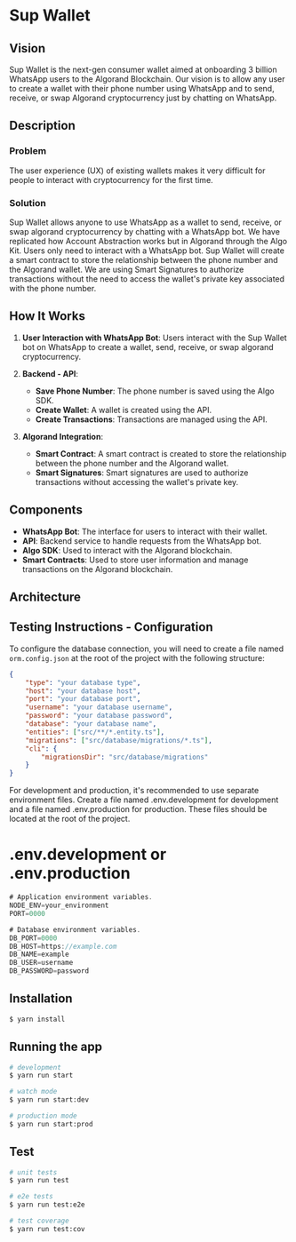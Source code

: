# Sup Wallet

## Vision

Sup Wallet is the next-gen consumer wallet aimed at onboarding 3 billion WhatsApp users to the Algorand Blockchain. Our vision is to allow any user to create a wallet with their phone number using WhatsApp and to send, receive, or swap Algorand cryptocurrency just by chatting on WhatsApp.

## Description

### Problem

The user experience (UX) of existing wallets makes it very difficult for people to interact with cryptocurrency for the first time.

### Solution

Sup Wallet allows anyone to use WhatsApp as a wallet to send, receive, or swap algorand cryptocurrency by chatting with a WhatsApp bot. We have replicated how Account Abstraction works but in Algorand through the Algo Kit. Users only need to interact with a WhatsApp bot. Sup Wallet will create a smart contract to store the relationship between the phone number and the Algorand wallet. We are using Smart Signatures to authorize transactions without the need to access the wallet's private key associated with the phone number.

## How It Works

1. **User Interaction with WhatsApp Bot**: Users interact with the Sup Wallet bot on WhatsApp to create a wallet, send, receive, or swap algorand cryptocurrency.

2. **Backend - API**:
    - **Save Phone Number**: The phone number is saved using the Algo SDK.
    - **Create Wallet**: A wallet is created using the API.
    - **Create Transactions**: Transactions are managed using the API.

3. **Algorand Integration**:
    - **Smart Contract**: A smart contract is created to store the relationship between the phone number and the Algorand wallet.
    - **Smart Signatures**: Smart signatures are used to authorize transactions without accessing the wallet's private key.

## Components

- **WhatsApp Bot**: The interface for users to interact with their wallet.
- **API**: Backend service to handle requests from the WhatsApp bot.
- **Algo SDK**: Used to interact with the Algorand blockchain.
- **Smart Contracts**: Used to store user information and manage transactions on the Algorand blockchain.

## Architecture


## Testing Instructions - Configuration

To configure the database connection, you will need to create a file named `orm.config.json` at the root of the project with the following structure:

```json
{
    "type": "your database type",
    "host": "your database host",
    "port": "your database port",
    "username": "your database username",
    "password": "your database password",
    "database": "your database name",
    "entities": ["src/**/*.entity.ts"],
    "migrations": ["src/database/migrations/*.ts"],
    "cli": {
        "migrationsDir": "src/database/migrations"
    }
}
```

For development and production, it's recommended to use separate environment files. Create a file named .env.development for development and a file named .env.production for production. These files should be located at the root of the project.

# .env.development or .env.production
```js
# Application environment variables.
NODE_ENV=your_environment
PORT=0000

# Database environment variables.
DB_PORT=0000
DB_HOST=https://example.com
DB_NAME=example
DB_USER=username
DB_PASSWORD=password
```

## Installation

```bash
$ yarn install
```

## Running the app

```bash
# development
$ yarn run start

# watch mode
$ yarn run start:dev

# production mode
$ yarn run start:prod
```

## Test

```bash
# unit tests
$ yarn run test

# e2e tests
$ yarn run test:e2e

# test coverage
$ yarn run test:cov
```
